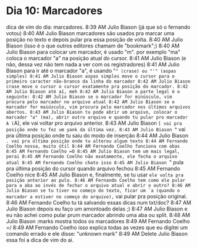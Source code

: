 # Dia 10: Marcadores

dica de vim do dia: marcadores.
8:39 AM
Julio Biason
(já que só o fernando votou)
8:40 AM
Julio Biason
marcadores são usados pra marcar uma posição no texto e depois pular pra essa posição de volta.
8:40 AM
Julio Biason
(isso é o que outros editores chamam de "bookmark";)
8:40 AM
Julio Biason
para colocar um marcador, é usado "m<letra do marcador>". por exemplo "ma" coloca o marcador "a" na posição atual do cursor.
8:41 AM
Julio Biason
(e não, dessa vez não tem nada a ver com os registradores)
8:41 AM
Julio Biason
para ir até o marcador "a", é usando "`" (crase) ou "'" (aspas simples)
8:41 AM
Julio Biason
aspas simples move o cursor para o primeiro caracter não-branco da linha do marcador
8:42 AM
Julio Biason
crase move o cursor o cursor exatamente pra posição do marcador.
8:42 AM
Julio Biason
até aí, meh
8:42 AM
Julio Biason
a parte legal é o seguinte:
8:42 AM
Julio Biason
se o marcador for minúsculo, vim procura pelo marcador no arquivo atual
8:42 AM
Julio Biason
se o marcador for maiúsculo, vim procura pelo marcador nos últimos arquivos abertos.
8:43 AM
Julio Biason
tu pode abrir um arquivo, colocar o marcador "a" (ma), abrir outro arquivo e quando tu pular pro marcador A (`A), ele vai voltar pro arquivo anterior.
8:43 AM
Julio Biason
`[ vai pra posição onde tu fez um yank da última vez.
8:43 AM
Julio Biason
`^ vai pra última posição onde tu saiu do modo de inserção
8:44 AM
Julio Biason
`. vai pra última posição onde tu alterou algum texto
8:44 AM
Fernando Coelho
nossa, muito útil
8:44 AM
Fernando Coelho
funciona com abas
8:45 AM
Fernando Coelho
=O
8:45 AM
Julio Biason
tem um mais legal, perai
8:45 AM
Fernando Coelho
não exatamente, ele fecha o arquivo atual
8:45 AM
Fernando Coelho
chato isso
8:45 AM
Julio Biason
`" pula pra última posição do cursor quando arquivo fechou
8:45 AM
Fernando Coelho
nice
8:45 AM
Julio Biason
e, finalmente, se tu usar `` ele volta pra posição anterior ao pulo.
8:46 AM
Fernando Coelho
tem como ele pular para a aba ao invés de fechar o arquivo atual e abrir o outro?
8:46 AM
Julio Biason
se tu tiver no começo do texto, ficar um `a (quando o marcador a estiver no começo do arquivo), `` vai pular pra posição original.
8:46 AM
Fernando Coelho
tu tá salvando essas dicas num txt/doc?
8:47 AM
Julio Biason
depois eu faço um amontoado delas ;)
8:47 AM
Julio Biason
e eu não achei como pular prum marcador abrindo uma aba ou split.
8:48 AM
Julio Biason
:marks mostra todos os marcadores
8:49 AM
Fernando Coelho
=/
8:49 AM
Fernando Coelho
isso explica todas as vezes que eu digitei um comando errado e ele disse: "unknown mark"
8:49 AM
Delete
Julio Biason
essa foi a dica de vim do ai.

